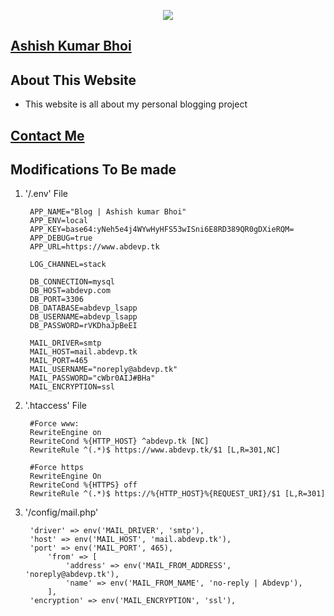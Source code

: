 <p align="center"><img src="https://www.abdevp.tk/favicon.png"></p>

## [Ashish Kumar Bhoi](https://www.abdevp.tk/?launcher=true) ##

## About This Website ##

- This website is all about my personal blogging project

## [Contact Me](https://www.abdevp.tk/contact) ##

## Modifications To Be made ##
1. '/.env' File
        
        APP_NAME="Blog | Ashish kumar Bhoi"
        APP_ENV=local
        APP_KEY=base64:yNeh5e4j4WYwHyHFS53wISni6E8RD389QR0gDXieRQM=
        APP_DEBUG=true
        APP_URL=https://www.abdevp.tk
        
        LOG_CHANNEL=stack
        
        DB_CONNECTION=mysql
        DB_HOST=abdevp.com
        DB_PORT=3306
        DB_DATABASE=abdevp_lsapp
        DB_USERNAME=abdevp_lsapp
        DB_PASSWORD=rVKDhaJpBeEI
        
        MAIL_DRIVER=smtp
        MAIL_HOST=mail.abdevp.tk
        MAIL_PORT=465
        MAIL_USERNAME="noreply@abdevp.tk"
        MAIL_PASSWORD="cWbr0AIJ#BHa"
        MAIL_ENCRYPTION=ssl

2. '.htaccess' File

        #Force www:
        RewriteEngine on 
        RewriteCond %{HTTP_HOST} ^abdevp.tk [NC] 
        RewriteRule ^(.*)$ https://www.abdevp.tk/$1 [L,R=301,NC]
        
        #Force https
        RewriteEngine On
        RewriteCond %{HTTPS} off
        RewriteRule ^(.*)$ https://%{HTTP_HOST}%{REQUEST_URI}/$1 [L,R=301]

3. '/config/mail.php'

        'driver' => env('MAIL_DRIVER', 'smtp'),
        'host' => env('MAIL_HOST', 'mail.abdevp.tk'),
        'port' => env('MAIL_PORT', 465),
            'from' => [
                'address' => env('MAIL_FROM_ADDRESS', 'noreply@abdevp.tk'),
                'name' => env('MAIL_FROM_NAME', 'no-reply | Abdevp'),
            ],
        'encryption' => env('MAIL_ENCRYPTION', 'ssl'),
